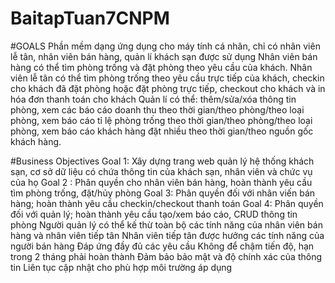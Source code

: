# BaitapTuan7CNPM

#GOALS
Phần mềm dạng ứng dụng cho máy tính cá nhân, chỉ có nhân viên lễ tân, nhân viên bán hàng, quản lí khách sạn được sử dụng
Nhân viên bán hàng có thể tìm phòng trống và đặt phòng theo yêu cầu của khách.
Nhân viên lễ tân có thể tìm phòng trống theo yêu cầu trực tiếp của khách, checkin cho khách đã đặt phòng hoặc đặt phòng trực tiếp, checkout cho khách và in hóa đơn thanh toán cho khách
Quản lí có thể: thêm/sửa/xóa thông tin phòng, xem các báo cáo doanh thu theo thời gian/theo phòng/theo loại phòng, xem báo cáo tỉ lệ phòng trống theo thời gian/theo phòng/theo loại phòng, xem báo cáo khách hàng đặt nhiều theo thời gian/theo nguồn gốc khách hàng.

#Business Objectives
Goal 1: Xây dựng trang web quản lý hệ thống khách sạn, cơ sở dữ liệu có chứa thông tin của khách sạn, nhân viên và chức vụ của họ
Goal 2 : Phân quyền cho nhân viên bán hàng, hoàn thành yêu cầu tìm phòng trống, đặt/hủy phòng
Goal 3: Phân quyền đối với nhân viến bán hàng; hoàn thành yêu cầu checkin/checkout thanh toán
Goal 4: Phân quyền đối với quản lý; hoàn thành yêu cầu tạo/xem báo cáo, CRUD thông tin phòng
Người quản lý có thể kế thừ toàn bộ các tính năng của nhân viên bán hàng và nhân viên tiếp tân
Nhân viên tiếp tân được hưởng các tính năng của người bán hàng
Đáp ứng đầy đủ các yêu cầu
Không để chậm tiến độ, hạn trong 2 tháng phải hoàn thành
Đảm bảo bảo mật và độ chính xác của thông tin
Liên tục cập nhật cho phù hợp môi trường áp dụng

